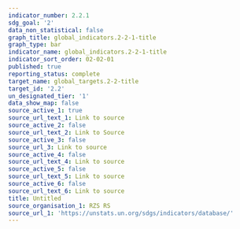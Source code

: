 ```yaml
---
indicator_number: 2.2.1
sdg_goal: '2'
data_non_statistical: false
graph_title: global_indicators.2-2-1-title
graph_type: bar
indicator_name: global_indicators.2-2-1-title
indicator_sort_order: 02-02-01
published: true
reporting_status: complete
target_name: global_targets.2-2-title
target_id: '2.2'
un_designated_tier: '1'
data_show_map: false
source_active_1: true
source_url_text_1: Link to source
source_active_2: false
source_url_text_2: Link to Source
source_active_3: false
source_url_3: Link to source
source_active_4: false
source_url_text_4: Link to source
source_active_5: false
source_url_text_5: Link to source
source_active_6: false
source_url_text_6: Link to source
title: Untitled
source_organisation_1: RZS RS
source_url_1: 'https://unstats.un.org/sdgs/indicators/database/'
---
```

